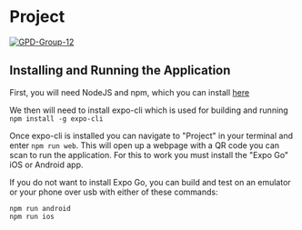 # Project
[![GPD-Group-12](https://circleci.com/gh/GPD-Group-12/Project.svg?style=shield)](https://circleci.com/gh/GPD-Group-12/Project)

## Installing and Running the Application

First, you will need NodeJS and npm, which you can install [here](https://nodejs.org/en/)

We then will need to install expo-cli which is used for building and running ```npm install -g expo-cli```

Once expo-cli is installed you can navigate to "Project" in your terminal and enter ```npm run web```.
This will open up a webpage with a QR code you can scan to run the application. For this to work you must install the "Expo Go"
iOS or Android app. 

If you do not want to install Expo Go, you can build and test on an emulator or your phone over usb with either of these commands:

```
npm run android
npm run ios
```
